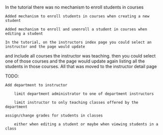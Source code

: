 In the tutorial there was no mechanism to enroll students in courses

    Added mechanism to enroll students in courses when creating a new student
    
    Added mechanism to enroll and unenroll a student in courses when editing a student
    
    In the tutorial, on the instructors index page you could select an instructor and the page would update
and include all courses the instructor was teaching.  then you could select one of those courses and the page
would update again listing all the students in those courses.  All that was moved to the instructor detail page
    
TODO:
    
    Add department to instructor
    
        limit department administrator to one of department instructors
        
        limit instructor to only teaching classes offered by the department
        
    assign/change grades for students in classes
    
        either when editing a student or maybe when viewing students in a class
